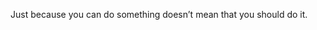 <!--
id: 241792367
link: http://kevinisom.info/post/241792367/just-because-you-can-do-something-doesnt-mean
slug: just-because-you-can-do-something-doesnt-mean
date: Fri Nov 13 2009 10:02:23 GMT+1300 (NZDT)
raw: {"blog_name":"kevinisom","id":241792367,"post_url":"http://kevinisom.info/post/241792367/just-because-you-can-do-something-doesnt-mean","slug":"just-because-you-can-do-something-doesnt-mean","type":"text","date":"2009-11-12 21:02:23 GMT","timestamp":1258059743,"state":"published","format":"html","reblog_key":"uaSOwM8M","tags":[],"short_url":"http://tmblr.co/Zw68YyEQNLl","highlighted":[],"feed_item":"http://twitter.com/kev_nz/statuses/5658634808","from_feed_id":"650289","note_count":0,"title":null,"body":"<p>Just because you can do something doesn&#8217;t mean that you should do it.</p>"}
publish: 2009-11-013
tags: 
title: null
-->


Just because you can do something doesn’t mean that you should do it.


